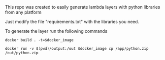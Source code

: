 This repo was created to easily generate lambda layers with python libraries from any platform

Just modify the file "requirements.txt" with the libraries you need.


To generate the layer run the following commands

```
docker build . -t=$docker_image
```
```
docker run -v $(pwd)/output:/out $docker_image cp /app/python.zip /out/python.zip
```
